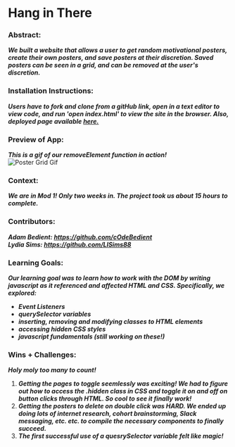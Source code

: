 # Hang in There  

### Abstract:
[//]: <> (Briefly describe what you built and its features. What problem is the app solving? How does this application solve that problem?)  
***We built a website that allows a user to get random motivational posters, create their own posters, and save posters at their discretion. Saved posters can be seen in a grid, and can be removed at the user's discretion.***

### Installation Instructions:
[//]: <> (What steps does a person have to take to get your app cloned down and running?)  
***Users have to fork and clone from a gitHub link, open in a text editor to view code, and run 'open index.html' to view the site in the browser. Also, deployed page available [here.](https://cOdeBedient.github.io/hang-in-there/)***

### Preview of App:
[//]: <> (Provide ONE gif or screenshot of your application - choose the "coolest" piece of functionality to show off.)  
***This is a gif of our removeElement function in action!***  
![Poster Grid Gif](88wl8e-1.gif)

### Context:
[//]: <> (Give some context for the project here. How long did you have to work on it? How far into the Turing program are you?)  
***We are in Mod 1! Only two weeks in. The project took us about 15 hours to complete.***

### Contributors:
[//]: <> (Who worked on this application? Link to their GitHubs.)
***Adam Bedient: https://github.com/cOdeBedient***  
***Lydia Sims: https://github.com/LISims88***  

### Learning Goals:
[//]: <> (What were the learning goals of this project? What tech did you work with?)  
***Our learning goal was to learn how to work with the DOM by writing javascript as it referenced and affected HTML and CSS. Specifically, we explored:***  
- ***Event Listeners***
- ***querySelector variables***
- ***inserting, removing and modifying classes to HTML elements***
- ***accessing hidden CSS styles***
- ***javascript fundamentals (still working on these!)***

### Wins + Challenges:
[//]: <> (What are 2-3 wins you have from this project? What were some challenges you faced - and how did you get over them?)
***Holy moly too many to count!***
1. ***Getting the pages to toggle seemlessly was exciting! We had to figure out how to access the .hidden class in CSS and toggle it on and off on button clicks through HTML. So cool to see it finally work!***
2. ***Getting the posters to delete on double click was HARD. We ended up doing lots of internet research, cohort brainstorming, Slack messaging, etc. etc. to compile the necessary components to finally succeed.***
3. ***The first successful use of a quesrySelector variable felt like magic!***
